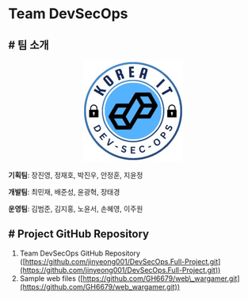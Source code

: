 # Team DevSecOps

## # 팀 소개

<div align="center" data-full-width="false"><figure><img src=".gitbook/assets/WaterMark.JPG" alt=""><figcaption></figcaption></figure></div>

**기획팀**: 장진영, 정재호, 박진우, 안정훈, 지윤정

**개발팀**: 최민재, 배준성, 윤광혁, 장태경

**운영팀**: 김범준, 김지홍, 노윤서, 손혜영, 이주원



## # Project GitHub Repository

1. Team DevSecOps GitHub Repository ([https://github.com/jinyeong001/DevSecOps.Full-Project.git](https://github.com/jinyeong001/DevSecOps.Full-Project.git))
2. Sample web files ([https://github.com/GH6679/web\_wargamer.git](https://github.com/GH6679/web_wargamer.git))
